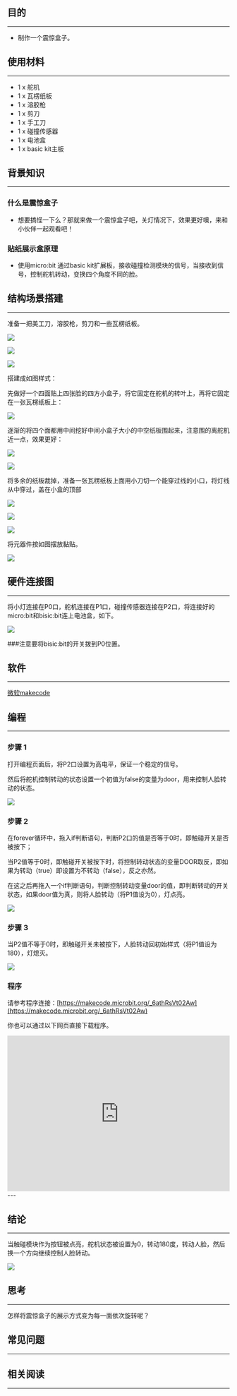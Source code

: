 
## 目的
---

- 制作一个震惊盒子。

## 使用材料
---

- 1 x 舵机
- 1 x 瓦楞纸板
- 1 x 溶胶枪
- 1 x 剪刀
- 1 x 手工刀
- 1 x 碰撞传感器
- 1 x 电池盒
- 1 x basic kit主板


## 背景知识
---
### 什么是震惊盒子
- 想要搞怪一下么？那就来做一个震惊盒子吧，关灯情况下，效果更好噢，来和小伙伴一起观看吧！

### 贴纸展示盒原理
- 使用micro:bit 通过basic kit扩展板，接收碰撞检测模块的信号，当接收到信号，控制舵机转动，变换四个角度不同的脸。


## 结构场景搭建
---
准备一把美工刀，溶胶枪，剪刀和一些瓦楞纸板。

![](https://i.imgur.com/5fTCOyS.jpg)

![](https://i.imgur.com/OsrstYv.jpg)

![](https://i.imgur.com/t6A0IwP.jpg)

搭建成如图样式：

先做好一个四面贴上四张脸的四方小盒子，将它固定在舵机的转叶上，再将它固定在一张瓦楞纸板上：

![](https://i.imgur.com/XUKaZuB.jpg)

逐渐的将四个面都用中间挖好中间小盒子大小的中空纸板围起来，注意围的离舵机近一点，效果更好：

![](https://i.imgur.com/ZzkorKa.jpg)

![](https://i.imgur.com/bhjsZG9.jpg)

将多余的纸板裁掉，准备一张瓦楞纸板上面用小刀切一个能穿过线的小口，将灯线从中穿过，盖在小盒的顶部

![](https://i.imgur.com/EHVofkw.jpg)

![](https://i.imgur.com/xp7iEj5.jpg)

![](https://i.imgur.com/FwJVqmw.jpg)

将元器件按如图摆放黏贴。

![](https://i.imgur.com/OJpRAKH.jpg)



## 硬件连接图
---


将小灯连接在P0口，舵机连接在P1口，碰撞传感器连接在P2口，将连接好的micro:bit和bisic:bit连上电池盒，如下。
  
![](https://i.imgur.com/qIxyiCc.jpg)


###注意要将bisic:bit的开关拨到P0位置。



## 软件
---
[微软makecode](https://makecode.microbit.org/#)





## 编程
---
### 步骤 1

打开编程页面后，将P2口设置为高电平，保证一个稳定的信号。

然后将舵机控制转动的状态设置一个初值为false的变量为door，用来控制人脸转动的状态。

![](https://i.imgur.com/XGUcluA.png)

### 步骤 2

在forever循环中，拖入if判断语句，判断P2口的值是否等于0时，即触碰开关是否被按下；

当P2值等于0时，即触碰开关被按下时，将控制转动状态的变量DOOR取反，即如果为转动（true）即设置为不转动（false），反之亦然。

在这之后再拖入一个if判断语句，判断控制转动变量door的值，即判断转动的开关状态，如果door值为真，则将人脸转动（将P1值设为0），灯点亮。

![](https://i.imgur.com/zZXlHV1.png)

### 步骤 3

当P2值不等于0时，即触碰开关未被按下，人脸转动回初始样式（将P1值设为180），灯熄灭。

![](https://i.imgur.com/Q8LsMmq.png)




### 程序

请参考程序连接：[https://makecode.microbit.org/_6athRsVt02Aw](https://makecode.microbit.org/_6athRsVt02Aw)

你也可以通过以下网页直接下载程序。

<div style="position:relative;height:0;padding-bottom:70%;overflow:hidden;"><iframe style="position:absolute;top:0;left:0;width:100%;height:100%;" src="https://makecode.microbit.org/#pub:_6athRsVt02Aw" frameborder="0" sandbox="allow-popups allow-forms allow-scripts allow-same-origin"></iframe></div>  
---

## 结论
---
当触碰模块作为按钮被点亮，舵机状态被设置为0，转动180度，转动人脸，然后换一个方向继续控制人脸转动。

![](https://i.imgur.com/g0CMLx6.gif)

## 思考
---
怎样将震惊盒子的展示方式变为每一面依次旋转呢？

## 常见问题
---


## 相关阅读  
---

